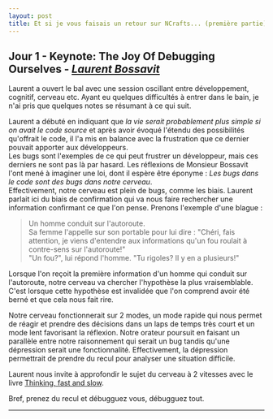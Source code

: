 ```yaml
---
layout: post
title: Et si je vous faisais un retour sur NCrafts... (première partie)
---
```


## Jour 1 - Keynote: The Joy Of Debugging Ourselves - [*Laurent Bossavit*][LaurentBossavit]

Laurent a ouvert le bal avec une session oscillant entre développement, cognitif, cerveau etc. Ayant eu quelques difficultés à entrer dans le bain, je n'ai pris que quelques notes se résumant à ce qui suit.

Laurent a débuté en indiquant que *la vie serait probablement plus simple si on avait le code source* et après avoir évoqué l'étendu des possibilités qu'offrait le code, il l'a mis en balance avec la frustration que ce dernier pouvait apporter aux développeurs.  
Les bugs sont l'exemples de ce qui peut frustrer un développeur, mais ces derniers ne sont pas là par hasard. Les réflexions de Monsieur Bossavit l'ont mené à imaginer une loi, dont il espère être éponyme : *Les bugs dans le code sont des bugs dans notre cerveau*.  
Effectivement, notre cerveau est plein de bugs, comme les biais. Laurent parlait ici du biais de confirmation qui va nous faire rechercher une information confirmant ce que l'on pense. 
Prenons l'exemple d'une blague : 

> Un homme conduit sur l'autoroute.  
> Sa femme l'appelle sur son portable pour lui dire : "Chéri, fais attention, je viens d'entendre aux informations qu'un fou roulait à contre-sens sur l'autoroute!"  
> "Un fou?", lui répond l'homme. "Tu rigoles? Il y en a plusieurs!"  

Lorsque l'on reçoit la première information d'un homme qui conduit sur l'autoroute, notre cerveau va chercher l'hypothèse la plus vraisemblable. C'est lorsque cette hypothèse est invalidée que l'on comprend avoir été berné et que cela nous fait rire.

Notre cerveau fonctionnerait sur 2 modes, un mode rapide qui nous permet de réagir et prendre des décisions dans un laps de temps très court et un mode lent favorisant la réflexion. Notre orateur poursuit en faisant un parallèle entre notre raisonnement qui serait un bug tandis qu'une dépression serait une fonctionnalité. Effectivement, la dépression permettrait de prendre du recul pour analyser une situation difficile.

Laurent nous invite à approfondir le sujet du cerveau à 2 vitesses avec le livre [Thinking, fast and slow][Book_ThinkingFastAndSlow].

Bref, prenez du recul et débugguez vous, débugguez tout.

---

[LaurentBossavit]: https://twitter.com/morendil
[Book_ThinkingFastAndSlow]: http://www.amazon.com/Thinking-Fast-Slow-Daniel-Kahneman/dp/0374533555